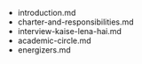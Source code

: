 - introduction.md
- charter-and-responsibilities.md
- interview-kaise-lena-hai.md
- academic-circle.md
- energizers.md 